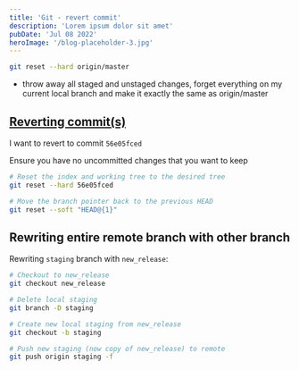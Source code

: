 ```yaml
---
title: 'Git - revert commit'
description: 'Lorem ipsum dolor sit amet'
pubDate: 'Jul 08 2022'
heroImage: '/blog-placeholder-3.jpg'
---
```


```sh
git reset --hard origin/master
```
- throw away all staged and unstaged changes, forget everything on my current local branch and make it exactly the same as origin/master


##  [Reverting commit(s)](https://pages.github.com/)
I want to revert to commit ```56e05fced```

Ensure you have no uncommitted changes that you want to keep
```sh
# Reset the index and working tree to the desired tree
git reset --hard 56e05fced

# Move the branch pointer back to the previous HEAD
git reset --soft "HEAD@{1}"
```

##  Rewriting entire remote branch with other branch
Rewriting ```staging``` branch with ```new_release```:
```sh
# Checkout to new_release
git checkout new_release

# Delete local staging
git branch -D staging

# Create new local staging from new_release
git checkout -b staging

# Push new staging (now copy of new_release) to remote
git push origin staging -f
```